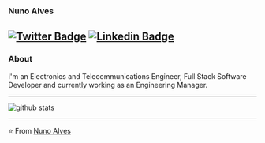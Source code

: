 ### Nuno Alves
[![Twitter Badge](https://img.shields.io/badge/-Nuno-Alves-1ca0f1?style=flat-square&logo=twitter&logoColor=white&link=https://twitter.com/nunorralves)](https://twitter.com/nunorralves)  [![Linkedin Badge](https://img.shields.io/badge/-Nuno-Alves-blue?style=flat-square&logo=Linkedin&logoColor=white&link=https://www.linkedin.com/in/nralves)](https://www.linkedin.com/in/nralves/) 
---------------------------------------------------------------------------------------------------------------------------------------------------------------------------------
### About

I'm an Electronics and Telecommunications Engineer, Full Stack Software Developer and currently working as an Engineering Manager.

---------------------------------------------------------------------------------------------------------------------------------------------------------------------------------

![github stats](https://github-readme-stats.vercel.app/api?username=nunorralves&show_icons=true)

---------------------------------------------------------------------------------------------------------------------------------------------------------------------------------


⭐️ From [Nuno Alves](https://github.com/nunorralves)

